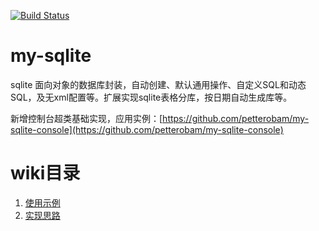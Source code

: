 [![Build Status](https://travis-ci.org/petterobam/my-sqlite.svg?branch=master)](https://travis-ci.org/petterobam/my-sqlite)

# my-sqlite
sqlite 面向对象的数据库封装，自动创建、默认通用操作、自定义SQL和动态SQL，及无xml配置等。扩展实现sqlite表格分库，按日期自动生成库等。

新增控制台超类基础实现，应用实例：[https://github.com/petterobam/my-sqlite-console](https://github.com/petterobam/my-sqlite-console)


# wiki目录
1. [使用示例](https://github.com/petterobam/my-sqlite/wiki/%E4%BD%BF%E7%94%A8%E7%A4%BA%E4%BE%8B)
2. [实现思路](https://github.com/petterobam/my-sqlite/wiki/%E5%AE%9E%E7%8E%B0%E6%80%9D%E8%B7%AF)